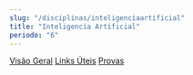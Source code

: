 ```yaml
---
slug: "/disciplinas/inteligenciaartificial"
title: "Inteligencia Artificial"
periodo: "6"
---
```


[Visão Geral](/disciplinas/inteligenciaartificial/visaoGeral)
[Links Úteis](/disciplinas/inteligenciaartificial/linksUteis)
[Provas](/disciplinas/inteligenciaartificial/provas)